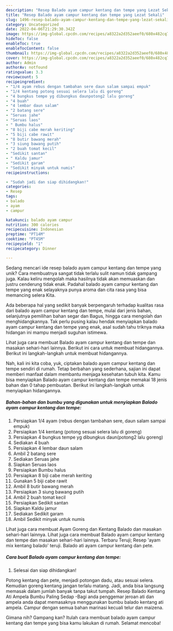 ```yaml
---
description: "Resep Balado ayam campur kentang dan tempe yang Lezat Sekali"
title: "Resep Balado ayam campur kentang dan tempe yang Lezat Sekali"
slug: 1496-resep-balado-ayam-campur-kentang-dan-tempe-yang-lezat-sekali
category: Uncategorized
date: 2022-04-06T21:29:30.342Z
image: https://img-global.cpcdn.com/recipes/a8322a2d352aeef0/680x482cq70/balado-ayam-campur-kentang-dan-tempe-foto-resep-utama.jpg
hideToc: false
enableToc: true
enableTocContent: false
thumbnail: https://img-global.cpcdn.com/recipes/a8322a2d352aeef0/680x482cq70/balado-ayam-campur-kentang-dan-tempe-foto-resep-utama.jpg
cover: https://img-global.cpcdn.com/recipes/a8322a2d352aeef0/680x482cq70/balado-ayam-campur-kentang-dan-tempe-foto-resep-utama.jpg
author: Admin
authorAv: notfound
ratingvalue: 3.3
reviewcount: 5
recipeingredient:
- "1/4 ayam rebus dengan tambahan sere daun salam sampai empuk"
- "1/4 kentang potong sesuai selera lalu di goreng"
- "4 bungkus tempe yg dibungkus daunpotong2 lalu goreng"
- "4 buah"
- "4 lembar daun salam"
- "2 batang sere"
- "Seruas jahe"
- "Seruas laos"
- " Bumbu halus"
- "8 biji cabe merah keriting"
- "5 biji cabe rawit"
- "8 butir bawang merah"
- "3 siung bawang putih"
- "2 buah tomat kecil"
- "Sedikit santan"
- " Kaldu jamur"
- "Sedikit garam"
- "Sedikit minyak untuk numis"
recipeinstructions:

- "Sudah jadi dan siap dihidangkan!"
categories:
- Resep
tags:
- balado
- ayam
- campur

katakunci: balado ayam campur 
nutrition: 300 calories
recipecuisine: Indonesian
preptime: "PT14M"
cooktime: "PT45M"
recipeyield: "1"
recipecategory: Dinner

---
```





Sedang mencari ide resep balado ayam campur kentang dan tempe yang unik? Cara membuatnya sangat tidak terlalu sulit namun tidak gampang juga. Kalau keliru mengolah maka hasilnya tidak akan memuaskan dan justru cenderung tidak enak. Padahal balado ayam campur kentang dan tempe yang enak selayaknya punya aroma dan cita rasa yang bisa memancing selera Kita.





Ada beberapa hal yang sedikit banyak berpengaruh terhadap kualitas rasa dari balado ayam campur kentang dan tempe, mulai dari jenis bahan, selanjutnya pemilihan bahan segar dan Bagus, hingga cara mengolah dan menghidangkannya. Tak perlu pusing kalau hendak menyiapkan balado ayam campur kentang dan tempe yang enak,      asal sudah tahu triknya maka hidangan ini mampu menjadi suguhan istimewa.














Lihat juga cara membuat Balado ayam campur kentang dan tempe dan masakan sehari-hari lainnya. Berikut ini cara untuk membuat hidangannya. Berikut ini langkah-langkah untuk membuat hidangannya.






Nah, kali ini kita coba, yuk, ciptakan balado ayam campur kentang dan tempe sendiri di rumah. Tetap berbahan yang sederhana, sajian ini dapat memberi manfaat dalam membantu menjaga kesehatan tubuh kita. Kamu bisa menyiapkan Balado ayam campur kentang dan tempe memakai 18 jenis bahan dan 0 tahap pembuatan. Berikut ini langkah-langkah untuk menyiapkan hidangannya.

<!--inarticleads1-->

##### Bahan-bahan dan bumbu yang digunakan untuk menyiapkan Balado ayam campur kentang dan tempe:

1. Persiapkan 1/4 ayam (rebus dengan tambahan sere, daun salam sampai empuk)
1. Persiapkan 1/4 kentang (potong sesuai selera lalu di goreng)
1. Persiapkan 4 bungkus tempe yg dibungkus daun(potong2 lalu goreng)
1. Sediakan 4 buah
1. Persiapkan 4 lembar daun salam
1. Ambil 2 batang sere
1. Sediakan Seruas jahe
1. Siapkan Seruas laos
1. Persiapkan  Bumbu halus
1. Persiapkan 8 biji cabe merah keriting
1. Gunakan 5 biji cabe rawit
1. Ambil 8 butir bawang merah
1. Persiapkan 3 siung bawang putih
1. Ambil 2 buah tomat kecil
1. Persiapkan Sedikit santan
1. Siapkan  Kaldu jamur
1. Sediakan Sedikit garam
1. Ambil Sedikit minyak untuk numis


Lihat juga cara membuat Ayam Goreng dan Kentang Balado dan masakan sehari-hari lainnya. Lihat juga cara membuat Balado ayam campur kentang dan tempe dan masakan sehari-hari lainnya. Terbaru Teruji; Resep &#39;ayam mix kentang balado&#39; teruji. Balado ati ayam campur kentang dan pete. 

<!--inarticleads2-->

##### Cara buat Balado ayam campur kentang dan tempe:


1. Selesai dan siap dihidangkan!

Potong kentang dan pete, menjadi potongan dadu, atau sesuai selera. Kemudian goreng kentang jangan terlalu matang. Jadi, anda bisa langsung memasak dalam jumlah banyak tanpa takut tumpah. Resep Balado Kentang Ati Ampela Bumbu Paling Sedap -Bagi anda penggemar jeroan ati dan ampela anda dapat memasaknya menggunakan bumbu balado kentang ati ampela. Campur dengan semua bahan marinasi kecuali telur dan maizena. 

Gimana nih? Gampang kan? Itulah cara membuat balado ayam campur kentang dan tempe yang bisa kamu lakukan di rumah. Selamat mencoba!
